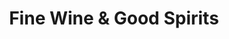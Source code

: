 ---
title: "Fine Wine & Good Spirits"
url: /allentown/fine-wine-und-good-spirits-north-cedar-crest-boulevard/
shop: Spirituosen
---